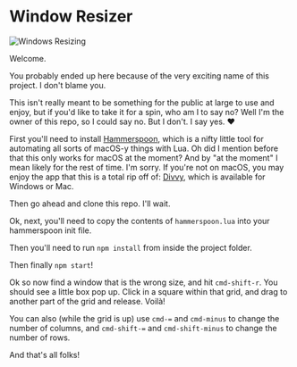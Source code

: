 # Window Resizer

![Windows Resizing](/demo.gif?raw=true)

Welcome.

You probably ended up here because of the very exciting name of this project.  I don't blame you.

This isn't really meant to be something for the public at large to use and enjoy, but if you'd like to take it for a spin, who am I to say no?  Well I'm the owner of this repo, so I could say no.  But I don't.  I say yes. ❤

First you'll need to install [Hammerspoon](http://www.hammerspoon.org/), which is a nifty little tool for automating all sorts of macOS-y things with Lua.  Oh did I mention before that this only works for macOS at the moment?  And by "at the moment" I mean likely for the rest of time.  I'm sorry.  If you're not on macOS, you may enjoy the app that this is a total rip off of: [Divvy](http://mizage.com/divvy/), which is available for Windows or Mac.

Then go ahead and clone this repo.  I'll wait.

Ok, next, you'll need to copy the contents of `hammerspoon.lua` into your hammerspoon init file.

Then you'll need to run `npm install` from inside the project folder.

Then finally `npm start`!

Ok so now find a window that is the wrong size, and hit `cmd-shift-r`.  You should see a little box pop up.  Click in a square within that grid, and drag to another part of the grid and release.  Voilà!

You can also (while the grid is up) use `cmd-=` and `cmd-minus` to change the number of columns, and `cmd-shift-=` and `cmd-shift-minus` to change the number of rows.

And that's all folks!
